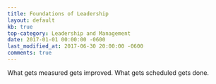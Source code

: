 ```yaml
---
title: Foundations of Leadership
layout: default
kb: true
top-category: Leadership and Management
date: 2017-01-01 00:00:00 -0600
last_modified_at: 2017-06-30 20:00:00 -0600
comments: true
---
```


What gets measured gets improved.
What gets scheduled gets done.

